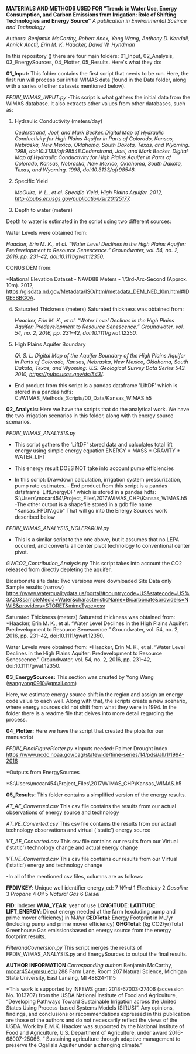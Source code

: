 **MATERIALS AND METHODS USED FOR "Trends in Water Use, Energy Consumption, and Carbon Emissions from Irrigation: Role of Shifting Technologies and Energy Source"**
*A publication in Environmental Sceince and Technology*

Authors: *Benjamin McCarthy, Robert Anex, Yong Wang, Anthony D. Kendall, Annick Anctil, Erin M. K. Haacker, David W. Hyndman*


In this repository () there are four main folders: 01_Input, 02_Analysis, 03_EnergySources, 04_Plotter, 05_Results.  Here's what they do:

**01_Input:**
This folder contains the first script that needs to be run. Here, the first run will process our initial WIMAS data (found in the Data folder, along with a series of other datasets mentioned below).


 *FPDIV_WIMAS_INPUT.py*
-This script is what gathers the initial data from the WIMAS database.  It also extracts other     values from other databases, such as:

1. Hydraulic Conductivity (meters/day)
	
   *Cederstrand, Joel, and Mark Becker. Digital Map of Hydraulic Conductivity for High Plains Aquifer in Parts of Colorado, Kansas, Nebraska, New Mexico, Oklahoma, South Dakota, Texas, and Wyoming. 1998, doi:10.3133/ofr98548.Cederstrand, Joel, and Mark Becker. Digital Map of Hydraulic Conductivity for High Plains Aquifer in Parts of Colorado, Kansas, Nebraska, New Mexico, Oklahoma, South Dakota, Texas, and Wyoming. 1998, doi:10.3133/ofr98548.*

2. Specific Yield
	
    *McGuire, V. L., et al. Specific Yield, High Plains Aquifer. 2012, http://pubs.er.usgs.gov/publication/sir20125177.*

3. Depth to water (meters)

Depth to water is estimated in the script using two different sources:

Water Levels were obtained from:

   *Haacker, Erin M. K., et al. “Water Level Declines in the High Plains Aquifer: Predevelopment to Resource Senescence.” Groundwater, vol. 54, no. 2, 2016, pp. 231–42, doi:10.1111/gwat.12350.*

CONUS DEM from:
	
   *National Elevation Dataset - NAVD88 Meters - 1/3rd-Arc-Second (Approx. 10m). 2012, https://gisdata.nd.gov/Metadata/ISO/html/metadata_DEM_NED_10m.html#ID0EEBBGOA.

4. Saturated Thickness (meters)
Saturated thickness was obtained from:

   *Haacker, Erin M. K., et al. “Water Level Declines in the High Plains Aquifer: Predevelopment to Resource Senescence.” Groundwater, vol. 54, no. 2, 2016, pp. 231–42, doi:10.1111/gwat.12350.*

5. High Plains Aquifer Boundary

	*Qi, S. L. Digital Map of the Aquifer Boundary of the High Plains Aquifer in Parts of Colorado, Kansas, Nebraska, New Mexico, Oklahoma, South Dakota, Texas, and Wyoming: U.S. Geological Survey Data Series 543. 2010, https://pubs.usgs.gov/ds/543/.* 

- End product from this script is a pandas dataframe 'LiftDF' which is stored in a pandas hdfs:
	C:/WIMAS_Methods_Scripts/00_Data/Kansas_WIMAS.h5

**02_Analysis:** Here we have the scripts that do the analytical work. We have the two irrigation scenarios in this folder, along with th energy source scenarios. 

*FPDIV_WIMAS_ANALYSIS.py*

   * This script gathers the 'LiftDF' stored data and calculates total lift energy using simple energy equation
			ENERGY = MASS * GRAVITY * WATER_LIFT
   * This energy result DOES NOT take into account pump efficiencies

   * In this script:  Drawdown calculation, irrigation system pressurization, pump rate estimates.
	- End product from this script is a pandas dataframe 'LiftEnergyDF' which is stored in a pandas hdfs:
	S:\Users\mccar454\Project_Files\2017\WIMAS_CHP\Kansas_WIMAS.h5
	-The other output is a shapefile stored in a gdb file name "Kansas_FPDIV.gdb" That will go into the Energy Sources work described below

*FPDIV_WIMAS_ANALYSIS_NOLEPARUN.py*

   * This is a similar script to the one above, but it assumes that no LEPA occured, and converts all center pivot technology to conventional center pivot. 

*GWCO2_Contribution_Analysis.py*
	This script takes into account the CO2 released from directly depleting the aquifer.
 	
   Bicarbonate site data:
	Two versions were downloaded
	Site Data only
	Sample results (narrow)
https://www.waterqualitydata.us/portal/#countrycode=US&statecode=US%3A20&sampleMedia=Water&characteristicName=Bicarbonate&providers=NWIS&providers=STORET&mimeType=csv
	
   Saturated Thickness (meters)
	Saturated thickness was obtained from:
   *Haacker, Erin M. K., et al. “Water Level Declines in the High Plains Aquifer: Predevelopment to Resource Senescence.” Groundwater, vol. 54, no. 2, 2016, pp. 231–42, doi:10.1111/gwat.12350.

   Water Levels were obtained from:
   *Haacker, Erin M. K., et al. “Water Level Declines in the High Plains Aquifer: Predevelopment to Resource Senescence.” Groundwater, vol. 54, no. 2, 2016, pp. 231–42, doi:10.1111/gwat.12350.

**03_EnergySources:** This section was created by Yong Wang (wangyong0910@gmail.com)

Here, we estimate energy source shift in the region and assign an energy code value to each well. Along with that, the scripts create a new scenario, where energy sources did not shift from what they were in 1994. 
In the folder there is a readme file that delves into more detail regarding the process. 

**04_Plotter:**
Here we have the script that created the plots for our manuscript

*FPDIV_FInalFigurePlotter.py*
   *Inputs needed:
	Palmer Drought index
	https://www.ncdc.noaa.gov/cag/statewide/time-series/14/pdsi/all/1/1994-2016

   *Outputs from EnergySources

   *S:\Users\mccar454\Project_Files\2017\WIMAS_CHP\Kansas_WIMAS.h5

**05_Results:** This folder contains a simplified version of the energy results.

   *AT_AE_Converted.csv*
	This csv file contains the results from our actual observations of energy source and technology 
	
   *AT_VE_Converted.csv*
	This csv file contains the results from our actual technology observations and virtual ('static') energy source

   *VT_AE_Converted.csv*
	This csv file contains our results from our Virtual ('static') technology change and actual energy change

   *VT_VE_Converted.csv*
	This csv file contains our results from our Virtual ('static') energy and technology change

-In all of the mentioned csv files, columns are as follows:
	
**FPDIVKEY**: Unique well identifier
	energy_cd: 
		7	*Wind*
		1	*Electricity*
		2	*Gasoline*
		3	*Propane*
		4	*Oil*
		5	*Natural Gas*
		6	*Diesel*	
	
**FID**: Indexer
**WUA_YEAR**: year of use
**LONGITUDE**: 
**LATITUDE**:
**LIFT_ENERGY**: Direct energy needed at the farm (excluding pump and prime mover efficiency) in MJ/yr
**CEDTotal**: Energy Footprint in MJ/yr (including pump and prime mover efficiency)
**GHGTotal**: (kg CO2/yr)Total Greenhouse Gas emissionsbased on energy source from the energy footprint results. 


*FilterandCovnersion.py*
    This script merges the results of FPDIV_WIMAS_ANALYSIS.py and EnergySources to output the final results. 
    
**AUTHOR INFORMATION**
*Corresponding author:* Benjamin McCarthy, mccar454@msu.edu
288 Farm Lane, Room 207 Natural Science, Michigan State University, East Lansing, MI 48824-1115


*This work is supported by INFEWS grant 2018-67003-27406 (accession No. 1013707) from the USDA National Institute of Food and Agriculture, 
“Developing Pathways Toward Sustainable Irrigation across the United States Using Process-based Systems Models (SIRUS)”. Any opinions, findings, 
and conclusions or recommendations expressed in this publication are those of the authors and do not necessarily reflect the views of the USDA. 
Work by E.M.K. Haacker was supported by the National Institute of Food and Agriculture, U.S. Department of Agriculture, under award 2016-68007-25066, “
Sustaining agriculture through adaptive management to preserve the Ogallala Aquifer under a changing climate.”
